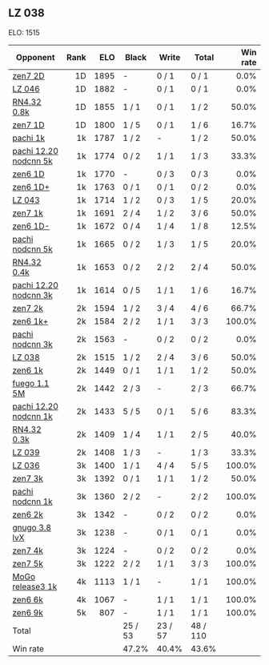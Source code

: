 ## LZ 038 ##

ELO: 1515

Opponent | Rank | ELO | Black | Write | Total | Win rate
---------|-----:|----:|-------|-------|-------|-------:
[zen7 2D](zen7%202D.md) | 1D | 1895 | - | 0 / 1 | 0 / 1 | 0.0%
[LZ 046](LZ%20046.md) | 1D | 1882 | - | 0 / 1 | 0 / 1 | 0.0%
[RN4.32 0.8k](RN4.32%200.8k.md) | 1D | 1855 | 1 / 1 | 0 / 1 | 1 / 2 | 50.0%
[zen7 1D](zen7%201D.md) | 1D | 1800 | 1 / 5 | 0 / 1 | 1 / 6 | 16.7%
[pachi 1k](pachi%201k.md) | 1k | 1787 | 1 / 2 | - | 1 / 2 | 50.0%
[pachi 12.20 nodcnn 5k](pachi%2012.20%20nodcnn%205k.md) | 1k | 1774 | 0 / 2 | 1 / 1 | 1 / 3 | 33.3%
[zen6 1D](zen6%201D.md) | 1k | 1770 | - | 0 / 3 | 0 / 3 | 0.0%
[zen6 1D+](zen6%201D+.md) | 1k | 1763 | 0 / 1 | 0 / 1 | 0 / 2 | 0.0%
[LZ 043](LZ%20043.md) | 1k | 1714 | 1 / 2 | 0 / 3 | 1 / 5 | 20.0%
[zen7 1k](zen7%201k.md) | 1k | 1691 | 2 / 4 | 1 / 2 | 3 / 6 | 50.0%
[zen6 1D-](zen6%201D-.md) | 1k | 1672 | 0 / 4 | 1 / 4 | 1 / 8 | 12.5%
[pachi nodcnn 5k](pachi%20nodcnn%205k.md) | 1k | 1665 | 0 / 2 | 1 / 3 | 1 / 5 | 20.0%
[RN4.32 0.4k](RN4.32%200.4k.md) | 1k | 1653 | 0 / 2 | 2 / 2 | 2 / 4 | 50.0%
[pachi 12.20 nodcnn 3k](pachi%2012.20%20nodcnn%203k.md) | 1k | 1614 | 0 / 5 | 1 / 1 | 1 / 6 | 16.7%
[zen7 2k](zen7%202k.md) | 2k | 1594 | 1 / 2 | 3 / 4 | 4 / 6 | 66.7%
[zen6 1k+](zen6%201k+.md) | 2k | 1584 | 2 / 2 | 1 / 1 | 3 / 3 | 100.0%
[pachi nodcnn 3k](pachi%20nodcnn%203k.md) | 2k | 1563 | - | 0 / 2 | 0 / 2 | 0.0%
[LZ 038](LZ%20038.md) | 2k | 1515 | 1 / 2 | 2 / 4 | 3 / 6 | 50.0%
[zen6 1k](zen6%201k.md) | 2k | 1449 | 0 / 1 | 1 / 1 | 1 / 2 | 50.0%
[fuego 1.1 5M](fuego%201.1%205M.md) | 2k | 1442 | 2 / 3 | - | 2 / 3 | 66.7%
[pachi 12.20 nodcnn 1k](pachi%2012.20%20nodcnn%201k.md) | 2k | 1433 | 5 / 5 | 0 / 1 | 5 / 6 | 83.3%
[RN4.32 0.3k](RN4.32%200.3k.md) | 2k | 1409 | 1 / 4 | 1 / 1 | 2 / 5 | 40.0%
[LZ 039](LZ%20039.md) | 2k | 1408 | 1 / 3 | - | 1 / 3 | 33.3%
[LZ 036](LZ%20036.md) | 3k | 1400 | 1 / 1 | 4 / 4 | 5 / 5 | 100.0%
[zen7 3k](zen7%203k.md) | 3k | 1392 | 0 / 1 | 1 / 1 | 1 / 2 | 50.0%
[pachi nodcnn 1k](pachi%20nodcnn%201k.md) | 3k | 1360 | 2 / 2 | - | 2 / 2 | 100.0%
[zen6 2k](zen6%202k.md) | 3k | 1342 | - | 0 / 2 | 0 / 2 | 0.0%
[gnugo 3.8 lvX](gnugo%203.8%20lvX.md) | 3k | 1238 | - | 0 / 1 | 0 / 1 | 0.0%
[zen7 4k](zen7%204k.md) | 3k | 1224 | - | 0 / 2 | 0 / 2 | 0.0%
[zen7 5k](zen7%205k.md) | 3k | 1222 | 2 / 2 | 1 / 1 | 3 / 3 | 100.0%
[MoGo release3 1k](MoGo%20release3%201k.md) | 4k | 1113 | 1 / 1 | - | 1 / 1 | 100.0%
[zen6 6k](zen6%206k.md) | 4k | 1067 | - | 1 / 1 | 1 / 1 | 100.0%
[zen6 9k](zen6%209k.md) | 5k | 807 | - | 1 / 1 | 1 / 1 | 100.0%
Total | | | 25 / 53 | 23 / 57 | 48 / 110 | 
Win rate| | | 47.2% | 40.4% | 43.6% | 
